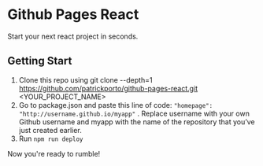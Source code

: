 # Github Pages React

Start your next react project in seconds.

## Getting Start

1. Clone this repo using git clone --depth=1 https://github.com/patrickporto/github-pages-react.git <YOUR_PROJECT_NAME>
2. Go to package.json and paste this line of code: `"homepage": "http://username.github.io/myapp"` . Replace username with your own Github username and myapp with the name of the repository that you’ve just created earlier.
3. Run `npm run deploy`

Now you're ready to rumble!
